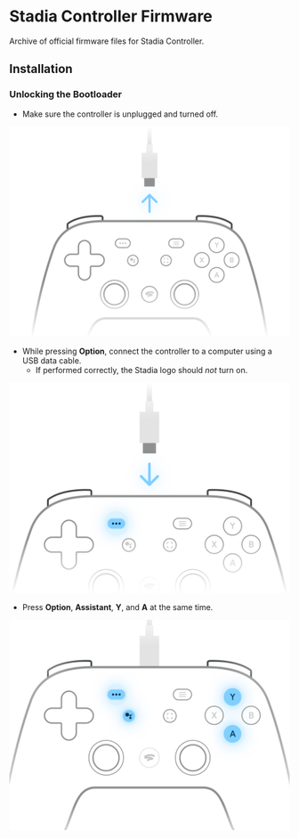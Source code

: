 # Stadia Controller Firmware
Archive of official firmware files for Stadia Controller.

## Installation
### Unlocking the Bootloader
- Make sure the controller is unplugged and turned off.
<img src="https://raw.githubusercontent.com/ricky8k/Stadia-Controller-Firmware/abc1e774aa98cab51118c2bc75b20fd9a55ce570/assets/images/Bruce/Unlock_Unplug.svg" width="600">

- While pressing **Option**, connect the controller to a computer using a USB data cable. 
    - If performed correctly, the Stadia logo should *not* turn on.
<img src="https://raw.githubusercontent.com/ricky8k/Stadia-Controller-Firmware/abc1e774aa98cab51118c2bc75b20fd9a55ce570/assets/images/Bruce/Unlock_Option_Plug.svg" width="600">

- Press **Option**, **Assistant**, **Y**, and **A** at the same time.
<img src="https://raw.githubusercontent.com/ricky8k/Stadia-Controller-Firmware/abc1e774aa98cab51118c2bc75b20fd9a55ce570/assets/images/Bruce/Unlock_Four_buttons.svg" width="600">
